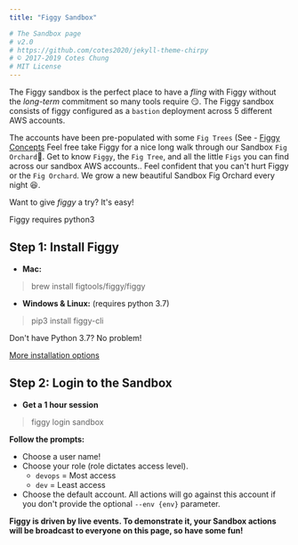 ```yaml
---
title: "Figgy Sandbox"

# The Sandbox page
# v2.0
# https://github.com/cotes2020/jekyll-theme-chirpy
# © 2017-2019 Cotes Chung
# MIT License
---
```


The Figgy sandbox is the perfect place to have a *fling* with Figgy without the *long-term* commitment so many tools
require :smirk:. The Figgy sandbox consists of figgy configured as a `bastion` deployment across 5 different AWS accounts. 

The accounts have been pre-populated with some `Fig Trees` (See - [Figgy Concepts](https://www.figgy.dev/docs/getting-started/concepts.html)
Feel free take Figgy for a nice long walk through our Sandbox `Fig Orchard`:palm_tree:. Get to know `Figgy`, the `Fig Tree`, and all
the little `Figs` you can find across our sandbox AWS accounts.. Feel confident that you can't hurt Figgy or the `Fig Orchard`. 
We grow a new beautiful Sandbox Fig Orchard every night :satisfied:.

Want to give *figgy* a try? It's easy!

Figgy requires python3
## **Step 1: Install Figgy**

- **Mac:** 
> 
> brew install figtools/figgy/figgy
>

- **Windows & Linux:** (requires python 3.7)
> 
> pip3 install figgy-cli
> 

Don't have Python 3.7? No problem!

[More installation options](https://www.figgy.dev/docs/getting-started/install.html)

## **Step 2: Login to the Sandbox**
* **Get a 1 hour session**
> 
> figgy login sandbox
>

**Follow the prompts:**
* Choose a user name! 
* Choose your role (role dictates access level).
    * `devops` = Most access
    * `dev` = Least access
* Choose the default account. All actions will go against this account if you don't provide the optional `--env {env}` parameter.
             
**Figgy is driven by live events. To demonstrate it, your Sandbox actions will 
be broadcast to everyone on this page, so have some fun!** 


